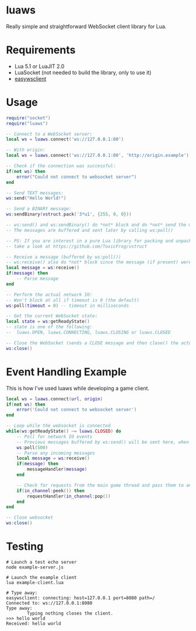 luaws
=====

Really simple and straightforward WebSocket client library for Lua.

Requirements
============

- Lua 5.1 or LuaJIT 2.0
- LuaSocket (not needed to build the library, only to use it)
- [easywsclient](https://github.com/dhbaird/easywsclient)

Usage
=====

```lua
require("socket")
require("luaws")

-- Connect to a WebSocket server:
local ws = luaws.connect('ws://127.0.0.1:80')

-- With origin:
local ws = luaws.connect('ws://127.0.0.1:80', 'http://origin.example')

-- Check if the connection was successful:
if(not ws) then
	error("Could not connect to websocket server")
end

-- Send TEXT messages:
ws:send("Hello World!")

-- Send a BINARY message:
ws:sendBinary(vstruct.pack('3*u1', {255, 0, 0}))

-- ws:send() and ws:sendBinary() do *not* block and do *not* send the message 
-- The messages are buffered and sent later by calling ws:poll()

-- PS: If you are interest in a pure Lua library for packing and unpacking binary data,
-- take a look at https://github.com/ToxicFrog/vstruct

-- Receive a message (buffered by ws:poll()) 
-- ws:receive() also do *not* block since the message (if present) were previously buffered by ws:poll()
local message = ws:receive()
if(message) then
	-- Parse message
end

-- Perform the actual network IO:
-- Won't block at all if timeout is 0 (the default)
ws:poll(timeout = 0) -- timeout in milliseconds

-- Get the current WebSocket state:
local state = ws:getReadyState()
-- state is one of the following:
--  luaws.OPEN, luaws.CONNECTING, luaws.CLOSING or luaws.CLOSED

-- Close the WebSocket (sends a CLOSE message and then close() the actual socket)
ws:close()

```

Event Handling Example
======================

This is how I've used luaws while developing a game client.
```lua
local ws = luaws.connect(url, origin)
if(not ws) then
	error('Could not connect to websocket server')
end	

-- Loop while the websocket is connected
while(ws:getReadyState() ~= luaws.CLOSED) do
	-- Poll for network IO events
	-- Previous messages buffered by ws:send() will be sent here, when the socket is ready.
	ws:poll(500)
	-- Parse any incoming messages
	local message = ws:receive()
	if(message) then
		messageHandler(message)
	end

	-- Check for requests from the main game thread and pass them to another handler
	if(in_channel:peek()) then
		requestHandler(in_channel:pop())
	end
end

-- Close websocket
ws:close()
```

Testing
=======

```
# Launch a test echo server
node example-server.js

# Launch the example client
lua example-client.lua

# Type away:
easywsclient: connecting: host=127.0.0.1 port=8080 path=/
Connected to: ws://127.0.0.1:8080
Type away:
        Typing nothing closes the client.
>>> hello world
Received: hello world
```





